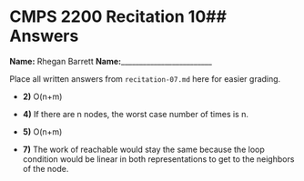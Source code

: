 # CMPS 2200 Recitation 10## Answers

**Name:** Rhegan Barrett
**Name:**_________________________


Place all written answers from `recitation-07.md` here for easier grading.



- **2)**
  O(n+m)

- **4)**
  If there are n nodes, the worst case number of times is n. 

- **5)**
  O(n+m)

- **7)**
  The work of reachable would stay the same because the loop condition would be linear in both representations to get to the neighbors of the node.

